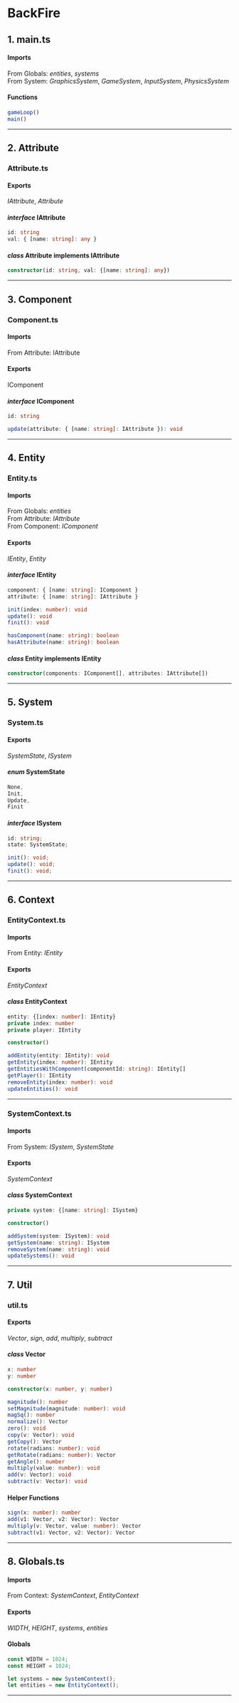 # BackFire

## 1. main.ts

#### Imports

From Globals: *entities*, *systems*  
From System: *GraphicsSystem*, *GameSystem*, *InputSystem*, *PhysicsSystem*

#### Functions

```typescript
gameLoop()
main()
```

--------------------------------------------------------------------------------

## 2. Attribute

### Attribute.ts

#### Exports

*IAttribute*, *Attribute*

#### *interface* IAttribute

```typescript
id: string
val: { [name: string]: any }
```

#### *class* Attribute implements IAttribute

```typescript
constructor(id: string, val: {[name: string]: any})
```

--------------------------------------------------------------------------------

## 3. Component

### Component.ts

#### Imports

From Attribute: IAttribute

#### Exports

IComponent

#### *interface* IComponent

```typescript
id: string

update(attribute: { [name: string]: IAttribute }): void
```

--------------------------------------------------------------------------------

## 4. Entity

### Entity.ts

#### Imports

From Globals: *entities*  
From Attribute: *IAttribute*  
From Component: *IComponent*

#### Exports

*IEntity*, *Entity*

#### *interface* IEntity

```typescript
component: { [name: string]: IComponent }
attribute: { [name: string]: IAttribute }

init(index: number): void
update(): void
finit(): void

hasComponent(name: string): boolean
hasAttribute(name: string): boolean
```

#### *class* Entity implements IEntity

```typescript
constructor(components: IComponent[], attributes: IAttribute[])
```

--------------------------------------------------------------------------------

## 5. System

### System.ts

#### Exports

*SystemState*, *ISystem*

#### *enum* SystemState

```typescript
None,
Init,
Update,
Finit
```

#### *interface* ISystem

```typescript
id: string;
state: SystemState;

init(): void;
update(): void;
finit(): void;
```

--------------------------------------------------------------------------------

## 6. Context

### EntityContext.ts

#### Imports

From Entity: *IEntity*

#### Exports

*EntityContext*

#### *class* EntityContext

```typescript
entity: {[index: number]: IEntity}  
private index: number  
private player: IEntity

constructor()

addEntity(entity: IEntity): void
getEntity(index: number): IEntity
getEntitiesWithComponent(componentId: string): IEntity[]
getPlayer(): IEntity
removeEntity(index: number): void
updateEntities(): void
```

--------------------------------------------------------------------------------

### SystemContext.ts

#### Imports

From System: *ISystem*, *SystemState*

#### Exports

*SystemContext*

#### *class* SystemContext

```typescript
private system: {[name: string]: ISystem}

constructor()

addSystem(system: ISystem): void
getSystem(name: string): ISystem
removeSystem(name: string): void
updateSystems(): void
```

--------------------------------------------------------------------------------

## 7. Util

### util.ts

#### Exports

*Vector*, *sign*, *add*, *multiply*, *subtract*

#### *class* Vector

```typescript
x: number
y: number

constructor(x: number, y: number)

magnitude(): number
setMagnitude(magnitude: number): void
magSq(): number
normalize(): Vector
zero(): void
copy(v: Vector): void
getCopy(): Vector
rotate(radians: number): void
getRotate(radians: number): Vector
getAngle(): number
multiply(value: number): void
add(v: Vector): void
subtract(v: Vector): void
```

#### Helper Functions

```typescript
sign(x: number): number
add(v1: Vector, v2: Vector): Vector
multiply(v: Vector, value: number): Vector
subtract(v1: Vector, v2: Vector): Vector
```

--------------------------------------------------------------------------------

## 8. Globals.ts

#### Imports

From Context: *SystemContext*, *EntityContext*

#### Exports

*WIDTH*, *HEIGHT*, *systems*, *entities*

#### Globals

```typescript
const WIDTH = 1024;
const HEIGHT = 1024;

let systems = new SystemContext();
let entities = new EntityContext();
```

--------------------------------------------------------------------------------
